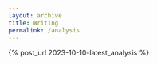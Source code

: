 ```yaml
---
layout: archive
title: Writing
permalink: /analysis
---
```

{% post_url 2023-10-10-latest_analysis %}
